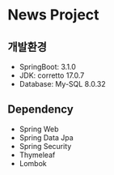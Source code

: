 # News Project

## 개발환경
* SpringBoot: 3.1.0
* JDK: corretto 17.0.7
* Database: My-SQL 8.0.32

## Dependency
* Spring Web
* Spring Data Jpa
* Spring Security
* Thymeleaf
* Lombok